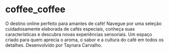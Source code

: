 # coffee_coffee
O destino online perfeito para amantes de café! Navegue por uma seleção cuidadosamente elaborada de cafés especiais, conheça suas características e descubra novas experiências sensoriais. Um espaço criado para quem aprecia o aroma, o sabor e a cultura do café em todos os detalhes.
Desenvolvido por Taynara Carvalho.
